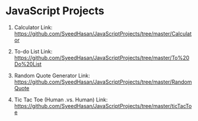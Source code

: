 # JavaScript Projects


1. Calculator
  Link: https://github.com/SyeedHasan/JavaScriptProjects/tree/master/Calculator
  
2. To-do List
  Link: https://github.com/SyeedHasan/JavaScriptProjects/tree/master/To%20Do%20List
  
3. Random Quote Generator
  Link: https://github.com/SyeedHasan/JavaScriptProjects/tree/master/RandomQuote
  
4. Tic Tac Toe (Human .vs. Human)
  Link: https://github.com/SyeedHasan/JavaScriptProjects/tree/master/ticTacToe
  


